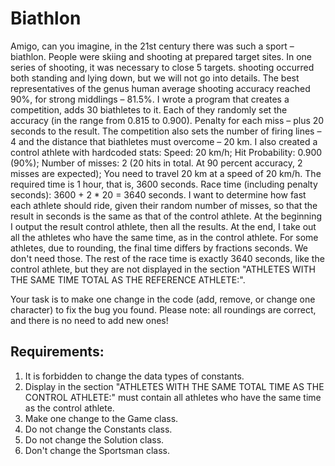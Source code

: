# Biathlon

Amigo, can you imagine, in the 21st century there was such a sport &ndash; biathlon. People were skiing and shooting at
prepared target sites. In one series of shooting, it was necessary to close 5 targets. shooting
occurred both standing and lying down, but we will not go into details. The best representatives of the genus
human average shooting accuracy reached 90%, for strong middlings &ndash; 81.5%.
I wrote a program that creates a competition, adds 30 biathletes to it. Each of
they randomly set the accuracy (in the range from 0.815 to 0.900). Penalty for each miss &ndash; plus
20 seconds to the result. The competition also sets the number of firing lines &ndash; 4 and the distance that
biathletes must overcome &ndash; 20 km.
I also created a control athlete with hardcoded stats:
Speed: 20 km/h;
Hit Probability: 0.900 (90%);
Number of misses: 2 (20 hits in total. At 90 percent accuracy, 2 misses are expected);
You need to travel 20 km at a speed of 20 km/h. The required time is 1 hour, that is, 3600 seconds.
Race time (including penalty seconds): 3600 + 2 * 20 = 3640 seconds.
I want to determine how fast each athlete should ride, given their random number of misses,
so that the result in seconds is the same as that of the control athlete. At the beginning I output the result
control athlete, then all the results. At the end, I take out all the athletes who have the same time,
as in the control athlete. For some athletes, due to rounding, the final time differs by fractions
seconds. We don't need those. The rest of the race time is exactly 3640 seconds, like the control athlete, but
they are not displayed in the section "ATHLETES WITH THE SAME TIME TOTAL AS THE REFERENCE ATHLETE:".

Your task is to make one change in the code (add, remove, or change one character) to fix the bug you found.
Please note: all roundings are correct, and there is no need to add new ones!


## Requirements:
1. It is forbidden to change the data types of constants.
2. Display in the section "ATHLETES WITH THE SAME TOTAL TIME AS THE CONTROL ATHLETE:" must contain all athletes 
	who have the same time as the control athlete.
3. Make one change to the Game class.
4. Do not change the Constants class.
5. Do not change the Solution class.
6. Don't change the Sportsman class.